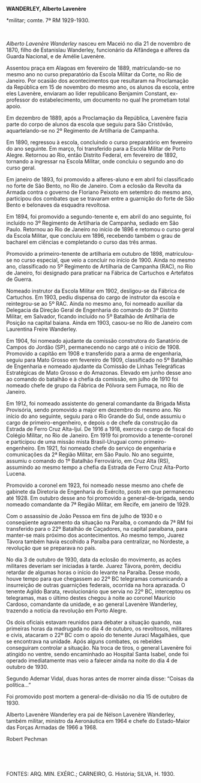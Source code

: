 **WANDERLEY, Alberto Lavenère**

\*militar; comte. 7ª RM 1929-1930.

 

*Alberto Lavenère Wanderley* nasceu em Maceió no dia 21 de novembro de
1870, filho de Estanislau Wanderley, funcionário da Alfândega e alferes
da Guarda Nacional, e de Amélie Lavenère.

Assentou praça em Alagoas em fevereiro de 1889, matriculando-se no mesmo
ano no curso preparatório da Escola Militar da Corte, no Rio de Janeiro.
Por ocasião dos acontecimentos que resultaram na Proclamação da
República em 15 de novembro do mesmo ano, os alunos da escola, entre
eles Lavenère, enviaram ao líder republicano Benjamim Constant,
ex-professor do estabelecimento, um documento no qual lhe prometiam
total apoio.

Em dezembro de 1889, após a Proclamação da República, Lavenère fazia
parte do corpo de alunos da escola que seguiu para São Cristóvão,
aquartelando-se no 2º Regimento de Artilharia de Campanha.

Em 1890, regressou à escola, concluindo o curso preparatório em
fevereiro do ano seguinte. Em março, foi transferido para a Escola
Militar de Porto Alegre. Retornou ao Rio, então Distrito Federal, em
fevereiro de 1892, tornando a ingressar na Escola Militar, onde concluiu
o segundo ano do curso geral.

Em janeiro de 1893, foi promovido a alferes-aluno e em abril foi
classificado no forte de São Bento, no Rio de Janeiro. Com a eclosão da
Revolta da Armada contra o governo de Floriano Peixoto em setembro do
mesmo ano, participou dos combates que se travaram entre a guarnição do
forte de São Bento e belonaves da esquadra revoltosa.

Em 1894, foi promovido a segundo-tenente e, em abril do ano seguinte,
foi incluído no 3º Regimento de Artilharia de Campanha, sediado em São
Paulo. Retornou ao Rio de Janeiro no início de 1896 e retomou o curso
geral da Escola Militar, que concluiu em 1896, recebendo também o grau
de bacharel em ciências e completando o curso das três armas.

Promovido a primeiro-tenente de artilharia em outubro de 1898,
matriculou-se no curso especial, que veio a concluir no início de 1900.
Ainda no mesmo ano, classificado no 5º Regimento de Artilharia de
Campanha (RAC), no Rio de Janeiro, foi designado para praticar na
Fábrica de Cartuchos e Artefatos de Guerra.

Nomeado instrutor da Escola Militar em 1902, desligou-se da Fábrica de
Cartuchos. Em 1903, pediu dispensa do cargo de instrutor da escola e
reintegrou-se ao 5º RAC. Ainda no mesmo ano, foi nomeado auxiliar da
Delegacia da Direção Geral de Engenharia do comando do 3º Distrito
Militar, em Salvador, ficando incluído no 5º Batalhão de Artilharia de
Posição na capital baiana. Ainda em 1903, casou-se no Rio de Janeiro com
Laurentina Freire Wanderley.

Em 1904, foi nomeado ajudante da comissão construtora do Sanatório de
Campos do Jordão (SP), permanecendo no cargo até o início de 1908.
Promovido a capitão em 1908 e transferido para a arma de engenharia,
seguiu para Mato Grosso em fevereiro de 1909, classificado no 5º
Batalhão de Engenharia e nomeado ajudante da Comissão de Linhas
Telegráficas Estratégicas de Mato Grosso e do Amazonas. Elevado em junho
desse ano ao comando do batalhão e à chefia da comissão, em julho de
1910 foi nomeado chefe de grupo da Fábrica de Pólvora sem Fumaça, no Rio
de Janeiro.

Em 1912, foi nomeado assistente do general comandante da Brigada Mista
Provisória, sendo promovido a major em dezembro do mesmo ano. No início
do ano seguinte, seguiu para o Rio Grande do Sul, onde assumiu o cargo
de primeiro-engenheiro, e depois o de chefe da construção da Estrada de
Ferro Cruz Alta-Ijuí. De 1916 a 1918, exerceu o cargo de fiscal do
Colégio Militar, no Rio de Janeiro. Em 1919 foi promovido a
tenente-coronel e participou de uma missão mista Brasil-Uruguai como
primeiro-engenheiro. Em 1921, foi nomeado chefe do serviço de engenharia
e comunicações da 2ª Região Militar, em São Paulo. No ano seguinte,
assumiu o comando do 1º Batalhão Ferroviário, em Cruz Alta (RS),
assumindo ao mesmo tempo a chefia da Estrada de Ferro Cruz Alta-Porto
Lucena.

Promovido a coronel em 1923, foi nomeado nesse mesmo ano chefe de
gabinete da Diretoria de Engenharia do Exército, posto em que permaneceu
até 1928. Em outubro desse ano foi promovido a general-de-brigada, sendo
nomeado comandante da 7ª Região Militar, em Recife, em janeiro de 1929.

Com o assassínio de João Pessoa em fins de julho de 1930 e o conseqüente
agravamento da situação na Paraíba, o comando da 7ª RM foi transferido
para o 22º Batalhão de Caçadores, na capital paraibana, para manter-se
mais próximo dos acontecimentos. Ao mesmo tempo, Juarez Távora também
havia escolhido a Paraíba para centralizar, no Nordeste, a revolução que
se preparava no país.

No dia 3 de outubro de 1930, data da eclosão do movimento, as ações
militares deveriam ser iniciadas à tarde. Juarez Távora, porém, decidiu
retardar de algumas horas o início do levante na Paraíba. Desse modo,
houve tempo para que chegassem ao 22º BC telegramas comunicando a
insurreição de outras guarnições federais, ocorrida na hora aprazada. O
tenente Agildo Barata, revolucionário que servia no 22º BC, interceptou
os telegramas, mas o último destes chegou à noite ao coronel Maurício
Cardoso, comandante da unidade, e ao general Lavenère Wanderley,
trazendo a notícia da revolução em Porto Alegre.

Os dois oficiais estavam reunidos para debater a situação quando, nas
primeiras horas da madrugada no dia 4 de outubro, os revoltosos,
militares e civis, atacaram o 22º BC com o apoio do tenente Juraci
Magalhães, que se encontrava na unidade. Após alguns combates, os
rebeldes conseguiram controlar a situação. Na troca de tiros, o general
Lavenère foi atingido no ventre, sendo encaminhado ao Hospital Santa
Isabel, onde foi operado imediatamente mas veio a falecer ainda na noite
do dia 4 de outubro de 1930.

Segundo Ademar Vidal, duas horas antes de morrer ainda disse: “Coisas da
política...”

Foi promovido post mortem a general-de-divisão no dia 15 de outubro de
1930.

Alberto Lavenère Wanderley era pai de Nélson Lavenère Wanderley, também
militar, ministro da Aeronáutica em 1964 e chefe do Estado-Maior das
Forças Armadas de 1966 a 1968.

Robert Pechman

 

 

FONTES: ARQ. MIN. EXÉRC.; CARNEIRO, G. História; SILVA, H. 1930.

 
